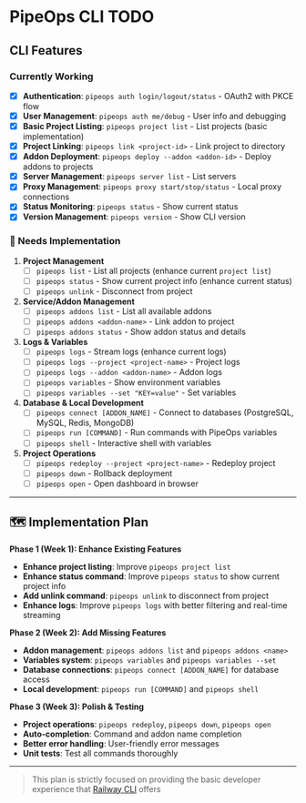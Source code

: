 # PipeOps CLI TODO

## CLI Features

### Currently Working
- [x] **Authentication**: `pipeops auth login/logout/status` - OAuth2 with PKCE flow
- [x] **User Management**: `pipeops auth me/debug` - User info and debugging
- [x] **Basic Project Listing**: `pipeops project list` - List projects (basic implementation)
- [x] **Project Linking**: `pipeops link <project-id>` - Link project to directory
- [x] **Addon Deployment**: `pipeops deploy --addon <addon-id>` - Deploy addons to projects
- [x] **Server Management**: `pipeops server list` - List servers
- [x] **Proxy Management**: `pipeops proxy start/stop/status` - Local proxy connections
- [x] **Status Monitoring**: `pipeops status` - Show current status
- [x] **Version Management**: `pipeops version` - Show CLI version

### 🚧 Needs Implementation

1. **Project Management**
   - [ ] `pipeops list` - List all projects (enhance current `project list`)
   - [ ] `pipeops status` - Show current project info (enhance current status)
   - [ ] `pipeops unlink` - Disconnect from project

2. **Service/Addon Management**
   - [ ] `pipeops addons list` - List all available addons
   - [ ] `pipeops addons <addon-name>` - Link addon to project
   - [ ] `pipeops addons status` - Show addon status and details

3. **Logs & Variables**
   - [ ] `pipeops logs` - Stream logs (enhance current logs)
   - [ ] `pipeops logs --project <project-name>` - Project logs
   - [ ] `pipeops logs --addon <addon-name>` - Addon logs
   - [ ] `pipeops variables` - Show environment variables
   - [ ] `pipeops variables --set "KEY=value"` - Set variables

4. **Database & Local Development**
   - [ ] `pipeops connect [ADDON_NAME]` - Connect to databases (PostgreSQL, MySQL, Redis, MongoDB)
   - [ ] `pipeops run [COMMAND]` - Run commands with PipeOps variables
   - [ ] `pipeops shell` - Interactive shell with variables

5. **Project Operations**
   - [ ] `pipeops redeploy --project <project-name>` - Redeploy project
   - [ ] `pipeops down` - Rollback deployment
   - [ ] `pipeops open` - Open dashboard in browser

---

## 🗺️ Implementation Plan

**Phase 1 (Week 1): Enhance Existing Features**
- **Enhance project listing**: Improve `pipeops project list`
- **Enhance status command**: Improve `pipeops status` to show current project info
- **Add unlink command**: `pipeops unlink` to disconnect from project
- **Enhance logs**: Improve `pipeops logs` with better filtering and real-time streaming

**Phase 2 (Week 2): Add Missing Features**
- **Addon management**: `pipeops addons list` and `pipeops addons <name>`
- **Variables system**: `pipeops variables` and `pipeops variables --set`
- **Database connections**: `pipeops connect [ADDON_NAME]` for database access
- **Local development**: `pipeops run [COMMAND]` and `pipeops shell`

**Phase 3 (Week 3): Polish & Testing**
- **Project operations**: `pipeops redeploy`, `pipeops down`, `pipeops open`
- **Auto-completion**: Command and addon name completion
- **Better error handling**: User-friendly error messages
- **Unit tests**: Test all commands thoroughly

---

> This plan is strictly focused on providing the basic developer experience that [Railway CLI](https://docs.railway.com/reference/cli-api) offers
